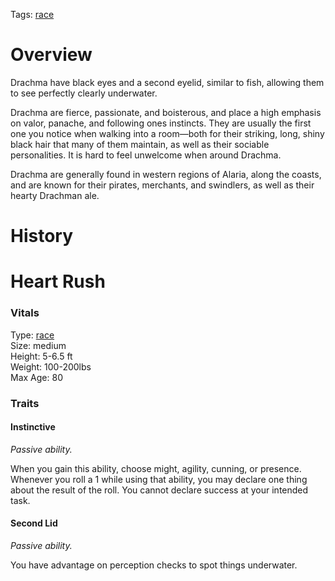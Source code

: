 Tags: [race](Races)

# Overview

Drachma have black eyes and a second eyelid, similar to fish, allowing them to see perfectly clearly underwater. 

Drachma are fierce, passionate, and boisterous, and place a high emphasis on valor, panache, and following ones instincts. They are usually the first one you notice when walking into a room—both for their striking, long, shiny black hair that many of them maintain, as well as their sociable personalities. It is hard to feel unwelcome when around Drachma.

Drachma are generally found in western regions of Alaria, along the coasts, and are known for their pirates, merchants, and swindlers, as well as their hearty Drachman ale. 

# History


# Heart Rush

### Vitals
Type: [race](Races)  
Size: medium  
Height: 5-6.5 ft  
Weight: 100-200lbs  
Max Age: 80  

### Traits

#### Instinctive
*Passive ability.*

When you gain this ability, choose might, agility, cunning, or presence. Whenever you roll a 1 while using that ability, you may declare one thing about the result of the roll. You cannot declare success at your intended task.

#### Second Lid
*Passive ability.*

You have advantage on perception checks to spot things underwater.